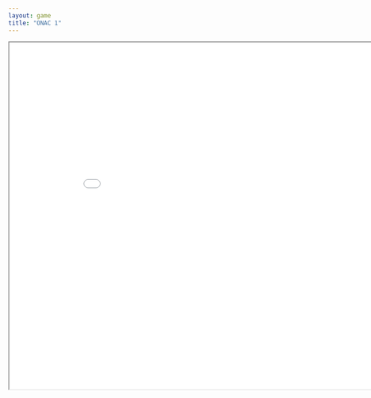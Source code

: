 ```yaml
---
layout: game
title: "ONAC 1"
---
```

<iframe src="game.html" width="900" height="700" allowfullscreen>
<a href="https://discord.gg/vUFQxXYhjz">Support the devs!</a>